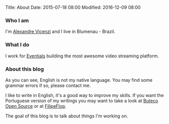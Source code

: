 Title: About
Date: 2015-07-18 08:00
Modified: 2016-12-09 08:00

### Who I am

I'm [Alexandre Vicenzi](http://www.alexandrevicenzi.com) and I live in Blumenau - Brazil.

### What I do

I work for [Eventials](https://www.eventials.com/en/) building the most awesome video streaming platform.

### About this blog

As you can see, English is not my native language. You may find some grammar errors if so, please contact me.

I like to write in English, it's a good way to improve my skills. If you want the Portuguese version of my writings you may want to take a look at [Buteco Open Source](http://blog.butecopensource.org/author/alexandrevicenzi/) or at [FilipeFlop](http://blog.filipeflop.com/author/alexandre-vicenzi/).

The goal of this blog is to talk about things I'm working on.
